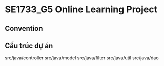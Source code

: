 # SE1733_G5 Online Learning Project

## Convention


## Cấu trúc dự án
src/java/controller
src/java/model
src/java/filter
src/java/util
src/java/dao

